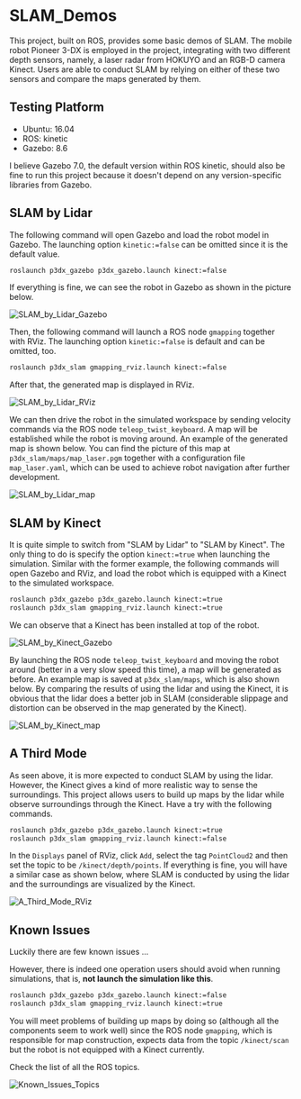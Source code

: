 # SLAM_Demos

This project, built on ROS, provides some basic demos of SLAM. The mobile robot Pioneer 3-DX is employed in the project, integrating with two different depth sensors, namely, a laser radar from HOKUYO and an RGB-D camera Kinect. Users are able to conduct SLAM by relying on either of these two sensors and compare the maps generated by them.

## Testing Platform

- Ubuntu: 16.04
- ROS: kinetic
- Gazebo: 8.6

I believe Gazebo 7.0, the default version within ROS kinetic, should also be fine to run this project because it doesn't depend on any version-specific libraries from Gazebo.

## SLAM by Lidar

The following command will open Gazebo and load the robot model in Gazebo.  The launching option `kinetic:=false` can be omitted since it is the default value.

```bash
roslaunch p3dx_gazebo p3dx_gazebo.launch kinect:=false
```

If everything is fine, we can see the robot in Gazebo as shown in the picture below.

![SLAM_by_Lidar_Gazebo](image/SLAM_by_Lidar_Gazebo.png)

Then, the following command will launch a ROS node `gmapping` together with RViz. The launching option `kinetic:=false` is default and can be omitted, too.

```bash
roslaunch p3dx_slam gmapping_rviz.launch kinect:=false
```

After that, the generated map is displayed in RViz.

![SLAM_by_Lidar_RViz](image/SLAM_by_Lidar_RViz.png)

We can then drive the robot in the simulated workspace by sending velocity commands via the ROS node `teleop_twist_keyboard`. A map will be established while the robot is moving around. An example of the generated map is shown below. You can find the picture of this map at `p3dx_slam/maps/map_laser.pgm` together with a configuration file `map_laser.yaml`, which can be used to achieve robot navigation after further development.

![SLAM_by_Lidar_map](image/SLAM_by_Lidar_map.png)



## SLAM by Kinect

It is quite simple to switch from "SLAM by Lidar" to "SLAM by Kinect". The only thing to do is specify the option `kinect:=true` when launching the simulation. Similar with the former example, the following commands will open Gazebo and RViz, and load the robot which is equipped with a Kinect to the simulated workspace.

```bash
roslaunch p3dx_gazebo p3dx_gazebo.launch kinect:=true
roslaunch p3dx_slam gmapping_rviz.launch kinect:=true
```

We can observe that a Kinect has been installed at top of the robot.

![SLAM_by_Kinect_Gazebo](image/SLAM_by_Kinect_Gazebo.png)

By launching the ROS node `teleop_twist_keyboard` and moving the robot around (better in a very slow speed this time), a map will be generated as before. An example map is saved at `p3dx_slam/maps`, which is also shown below. By comparing the results of using the lidar and using the Kinect, it is obvious that the lidar does a better job in SLAM (considerable slippage and distortion can be observed in the map generated by the Kinect).

![SLAM_by_Kinect_map](image/SLAM_by_Kinect_map.png)



## A Third Mode

As seen above, it is more expected to conduct SLAM by using the lidar. However, the Kinect gives a kind of more realistic way to sense the surroundings. This project allows users to build up maps by the lidar while observe surroundings through the Kinect. Have a try with the following commands.

```bash
roslaunch p3dx_gazebo p3dx_gazebo.launch kinect:=true
roslaunch p3dx_slam gmapping_rviz.launch kinect:=false
```

In the `Displays` panel of RViz, click `Add`, select the tag `PointCloud2` and then set the topic to be `/kinect/depth/points`. If everything is fine, you will have a similar case as shown below, where SLAM is conducted by using the lidar and the surroundings are visualized by the Kinect.

![A_Third_Mode_RViz](image/A_Third_Mode_RViz.png)



## Known Issues

Luckily there are few known issues ...

However, there is indeed one operation users should avoid when running simulations, that is, **not launch the simulation like this**.

```bash
roslaunch p3dx_gazebo p3dx_gazebo.launch kinect:=false
roslaunch p3dx_slam gmapping_rviz.launch kinect:=true
```

You will meet problems of building up maps by doing so (although all the components seem to work well) since the ROS node `gmapping`, which is responsible for map construction, expects data from the topic `/kinect/scan` but the robot is not equipped with a Kinect currently.

Check the list of all the ROS topics.

![Known_Issues_Topics](image/Known_Issues_Topics.png)